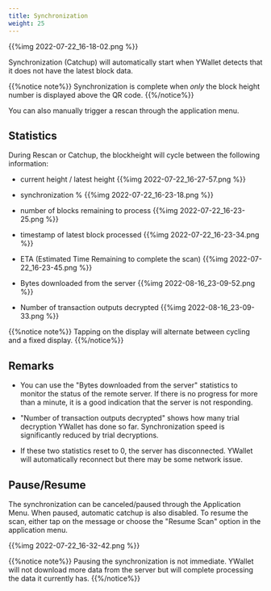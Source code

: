 ```yaml
---
title: Synchronization
weight: 25
---
```


{{%img 2022-07-22_16-18-02.png %}}

Synchronization (Catchup) will automatically start when YWallet
detects that it does not have the latest block data.

{{%notice note%}}
Synchronization is complete when *only* the block height number is 
displayed above the QR code.
{{%/notice%}}

You can also manually trigger a rescan through the application menu.

## Statistics

During Rescan or Catchup, the blockheight will cycle between
the following information:
- current height / latest height
{{%img 2022-07-22_16-27-57.png %}}

- synchronization %
{{%img 2022-07-22_16-23-18.png %}}

- number of blocks remaining to process
{{%img 2022-07-22_16-23-25.png %}}

- timestamp of latest block processed
{{%img 2022-07-22_16-23-34.png %}}

- ETA (Estimated Time Remaining to complete the scan)
{{%img 2022-07-22_16-23-45.png %}}

- Bytes downloaded from the server
{{%img 2022-08-16_23-09-52.png %}}

- Number of transaction outputs decrypted
{{%img 2022-08-16_23-09-33.png %}}


{{%notice note%}}
Tapping on the display will alternate between cycling and
a fixed display.
{{%/notice%}}

## Remarks

- You can use the "Bytes downloaded from the server" statistics
to monitor the status of the remote server. If there is no
progress for more than a minute, it is a good indication that
the server is not responding.

- "Number of transaction outputs decrypted" shows how many
trial decryption YWallet has done so far. Synchronization
speed is significantly reduced by trial decryptions.

- If these two statistics reset to 0, the server has disconnected.
YWallet will automatically reconnect but there may be some network 
issue.

## Pause/Resume

The synchronization can be canceled/paused through the Application Menu.
When paused, automatic catchup is also disabled.
To resume the scan, either tap on the message or choose the 
"Resume Scan" option in the application menu.

{{%img 2022-07-22_16-32-42.png %}}

{{%notice note%}}
Pausing the synchronization is not immediate. YWallet will not
download more data from the server but will complete processing
the data it currently has.
{{%/notice%}}

